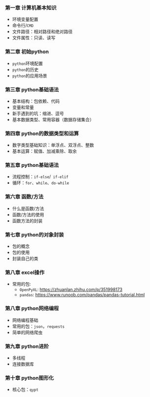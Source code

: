 
### 第一章 计算机基本知识 

- 环境变量配置
- 命令行/`CMD`
- 文件路径：相对路径和绝对路径
- 文件属性：只读、读写

### 第二章 初始python

- `python`环境配置
- `python`的历史
- `python`的应用场景

### 第三章 python基础语法

- 基本结构：包依赖、代码
- 变量和常量
- 新手遇到的坑：缩进、逗号
- 基本数据类型、常用容器（数据存储集合）

### 第四章 python的数据类型和运算

- 数字类型基础知识：单浮点、双浮点、整数
- 基本运算：赋值、加减乘除、取余


### 第五章 python基础语法

- 流程控制：`if-else`/` if-elif`
- 循环：`for`、`while`、`do-while`

### 第六章 函数/方法

 - 什么是函数/方法
 - 函数/方法的使用
 - 函数方法的封装

### 第七章 python的对象封装

- 包的概念
- 包的使用
- 封装自己的类

### 第八章 excel操作

- 常用的包: 
	- `OpenPyXL`: https://zhuanlan.zhihu.com/p/351998173
	- `pandas`: https://www.runoob.com/pandas/pandas-tutorial.html

### 第八章 python网络编程

- 网络编程基础
- 常用的包：`json`，`requests`
- 简单的网络爬虫


### 第九章 python进阶

- 多线程
- 连接数据库

### 第十章 python图形化

- 核心包：`qypt`

